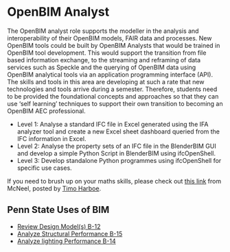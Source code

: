 # OpenBIM Analyst

The OpenBIM analyst role supports the modeller in the analysis and interoperability of their OpenBIM models, FAIR data and processes. New OpenBIM tools could be built by OpenBIM Analysts that would be trained in OpenBIM tool development.  This would support the transition from file based information exchange, to the streaming and reframing of data services such as Speckle and the querying of OpenBIM data using OpenBIM analytical tools via an application programming interface (API). The skills and tools in this area are developing at such a rate that new technologies and tools arrive during a semester. Therefore, students need to be provided the foundational concepts and approaches so that they can use ‘self learning’ techniques to support their own transition to becoming an OpenBIM AEC professional.
* Level 1: Analyse a standard IFC file in Excel generated using the IFA analyzer tool and create a new Excel sheet dashboard queried from the IFC information in Excel.
* Level 2: Analyse the property sets of an IFC file in the BlenderBIM GUI and develop a simple Python Script in BlenderBIM using ifcOpenShell.
* Level 3: Develop standalone Python programmes using ifcOpenShell for specific use cases.

If you need to brush up on your maths skills, please check out [this link](https://www.rhino3d.com/download/rhino/6/essentialmathematics/) from McNeel, posted by [Timo Harboe](linkedin.com/in/timohn).

## Penn State Uses of BIM
* [Review Design Model(s) B-12](https://psu.pb.unizin.org/bimprojectexecutionplanning/back-matter/use-review-design-model/)
* [Analyze Structural Performance B-15](https://psu.pb.unizin.org/bimprojectexecutionplanning/back-matter/use-structural-analysis/)
* [Analyze lighting Performance B-14](https://psu.pb.unizin.org/bimprojectexecutionplanning/back-matter/use-lighting-analysis/)
